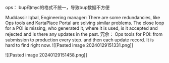 ops：
	bup和myc的格式不统一，导致bup数据不方便


Muddassir Iqbal, Engineering manager:
	There are some redundancies, like Ops tools and KartaPlace Portal are solving similar problems. The
	close loop for a POI is missing, who generated it, where it is used, is it accepted and rejected and is there
	any updates in the past.
	冗余：
	Ops tools for POI: from submission to production every step. and then each update record. It is hard to
	find right now.
![[Pasted image 20240129151331.png]]


![[Pasted image 20240129151458.png]]